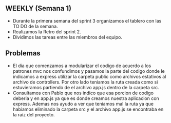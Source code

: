 ## WEEKLY (Semana 1)

- Durante la primera semana del sprint 3 organizamos el tablero con las TO DO de la semana.
- Realizamos la Retro del sprint 2.
- Dividimos las tareas entre las miembros del equipo.

## Problemas

- El dia que comenzamos a modularizar el codigo de acuerdo a los patrones mvc nos confundimos y pasamos la parte del codigo donde le indicamos a express utilizar la carpeta public como archivos estativos al archivo de controllers.
  Por otro lado teniamos la ruta creada como si estuvieramos partiendo de el archivo app.js dentro de la carpeta src.
- Consultamos con Pablo que nos indico que esa porcion de codigo deberia y en app.js ya que es donde creamos nuestra aplicacion con express. Ademas nos ayudo a ver que teniamos mal la ruta ya que habiamos eliminado la carpeta src y el archivo app.js se encontraba en la raiz del proyecto.
